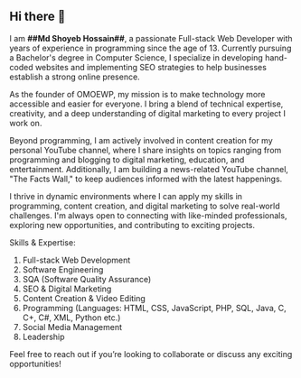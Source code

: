 ## Hi there 👋
<!--## I am Md Shoyeb Hossain-->
I am **##Md Shoyeb Hossain##**, a passionate Full-stack Web Developer with years of experience in programming since the age of 13. Currently pursuing a Bachelor's degree in Computer Science, I specialize in developing hand-coded websites and implementing SEO strategies to help businesses establish a strong online presence.

As the founder of OMOEWP, my mission is to make technology more accessible and easier for everyone. I bring a blend of technical expertise, creativity, and a deep understanding of digital marketing to every project I work on.

Beyond programming, I am actively involved in content creation for my personal YouTube channel, where I share insights on topics ranging from programming and blogging to digital marketing, education, and entertainment. Additionally, I am building a news-related YouTube channel, "The Facts Wall," to keep audiences informed with the latest happenings.

I thrive in dynamic environments where I can apply my skills in programming, content creation, and digital marketing to solve real-world challenges. I'm always open to connecting with like-minded professionals, exploring new opportunities, and contributing to exciting projects.

Skills & Expertise:

1) Full-stack Web Development
2) Software Engineering
3) SQA (Software Quality Assurance)
4) SEO & Digital Marketing
5) Content Creation & Video Editing
6) Programming (Languages: HTML, CSS, JavaScript, PHP, SQL, Java, C, C+, C#, XML, Python etc.)
7) Social Media Management
8) Leadership

Feel free to reach out if you’re looking to collaborate or discuss any exciting opportunities!

<!--
**mdshoyebhossain/mdshoyebhossain** is a ✨ _special_ ✨ repository because its `README.md` (this file) appears on your GitHub profile.

Here are some ideas to get you started:

- 🔭 I’m currently working on ...
- 🌱 I’m currently learning ...
- 👯 I’m looking to collaborate on ...
- 🤔 I’m looking for help with ...
- 💬 Ask me about ...
- 📫 How to reach me: ...
- 😄 Pronouns: ...
- ⚡ Fun fact: ...
-->
